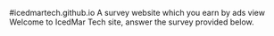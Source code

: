 #icedmartech.github.io
A survey website which you earn by ads view
Welcome to IcedMar Tech site, answer the survey provided below.
